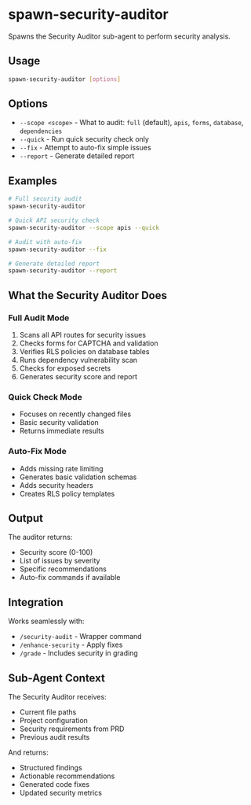 # spawn-security-auditor

Spawns the Security Auditor sub-agent to perform security analysis.

## Usage
```bash
spawn-security-auditor [options]
```

## Options
- `--scope <scope>` - What to audit: `full` (default), `apis`, `forms`, `database`, `dependencies`
- `--quick` - Run quick security check only
- `--fix` - Attempt to auto-fix simple issues
- `--report` - Generate detailed report

## Examples
```bash
# Full security audit
spawn-security-auditor

# Quick API security check
spawn-security-auditor --scope apis --quick

# Audit with auto-fix
spawn-security-auditor --fix

# Generate detailed report
spawn-security-auditor --report
```

## What the Security Auditor Does

### Full Audit Mode
1. Scans all API routes for security issues
2. Checks forms for CAPTCHA and validation
3. Verifies RLS policies on database tables
4. Runs dependency vulnerability scan
5. Checks for exposed secrets
6. Generates security score and report

### Quick Check Mode
- Focuses on recently changed files
- Basic security validation
- Returns immediate results

### Auto-Fix Mode
- Adds missing rate limiting
- Generates basic validation schemas
- Adds security headers
- Creates RLS policy templates

## Output
The auditor returns:
- Security score (0-100)
- List of issues by severity
- Specific recommendations
- Auto-fix commands if available

## Integration
Works seamlessly with:
- `/security-audit` - Wrapper command
- `/enhance-security` - Apply fixes
- `/grade` - Includes security in grading

## Sub-Agent Context
The Security Auditor receives:
- Current file paths
- Project configuration
- Security requirements from PRD
- Previous audit results

And returns:
- Structured findings
- Actionable recommendations
- Generated code fixes
- Updated security metrics
